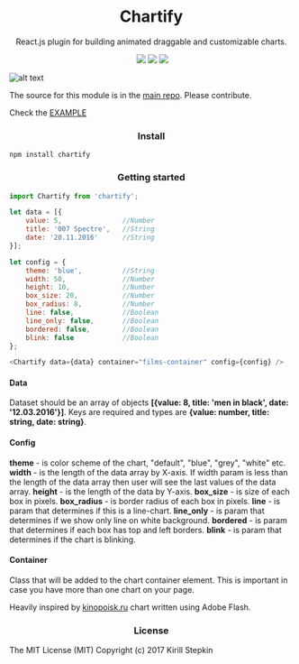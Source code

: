 <h1 align='center'>Chartify</h1>

<p align='center'>React.js plugin for building animated draggable and customizable charts.</p>

<p align='center'>
	<a href='https://www.npmjs.com/package/chartify'><img src="https://img.shields.io/npm/v/chartify.svg?style=flat-square" alt=""></a>
	<a href='https://www.npmjs.com/package/chartify'><img src='https://img.shields.io/npm/dm/chartify.svg?style=flat-square' /></a>
	<a href='https://www.npmjs.com/package/chartify'><img src='https://img.shields.io/npm/dt/chartify.svg?style=flat-square' /></a>
	<a href='https://github.com/kiqs/chartify'><img src='https://img.shields.io/travis/kiqs/chartify/master.svg?style=flat-square' /></a>
</p>

![alt text](https://raw.githubusercontent.com/kiqs/chartify/master/img/newprev.gif)

The source for this module is in the [main repo](https://github.com/kiqs/chartify). Please contribute.

Check the [EXAMPLE](https://kiqs.github.io/chartify/example/)

<h3 align='center'>Install</h3>

```
npm install chartify
```

<h3 align='center'>Getting started</h3>

```javascript
import Chartify from 'chartify';

let data = [{
	value: 5,				//Number
	title: '007 Spectre',	//String
	date: '20.11.2016'		//String
}];

let config = {
	theme: 'blue',			//String
	width: 50,				//Number	      
	height: 10,				//Number	
	box_size: 20,			//Number
	box_radius: 8,			//Number
	line: false,			//Boolean
	line_only: false,		//Boolean
	bordered: false,		//Boolean
	blink: false			//Boolean
};

<Chartify data={data} container="films-container" config={config} />
```

<h4>Data</h4>
Dataset should be an array of objects <b>[{value: 8, title: 'men in black', date: '12.03.2016'}]</b>. Keys are required and types are <b>{value: number, title: string, date: string}</b>.

<h4>Config</h4>
<b>theme</b> - is color scheme of the chart, "default", "blue", "grey", "white" etc.
<b>width</b> - is the length of the data array by X-axis. If width param is less than the length of the data array then user will see the last values of the data array.
<b>height</b> - is the length of the data by Y-axis.
<b>box_size</b> - is size of each box in pixels.
<b>box_radius</b> - is border radius of each box in pixels.
<b>line</b> - is param that determines if this is a line-chart.
<b>line_only</b> - is param that determines if we show only line on white background.
<b>bordered</b> - is param that determines if each box has top and left borders.
<b>blink</b> - is param that determines if the chart is blinking.

<h4>Container</h4>
Class that will be added to the chart container element. This is important in case you have more than one chart on your page.

Heavily inspired by [kinopoisk.ru](https://www.kinopoisk.ru/) chart written using Adobe Flash.

<h3 align='center'>License</h3>

The MIT License (MIT) Copyright (c) 2017 Kirill Stepkin
